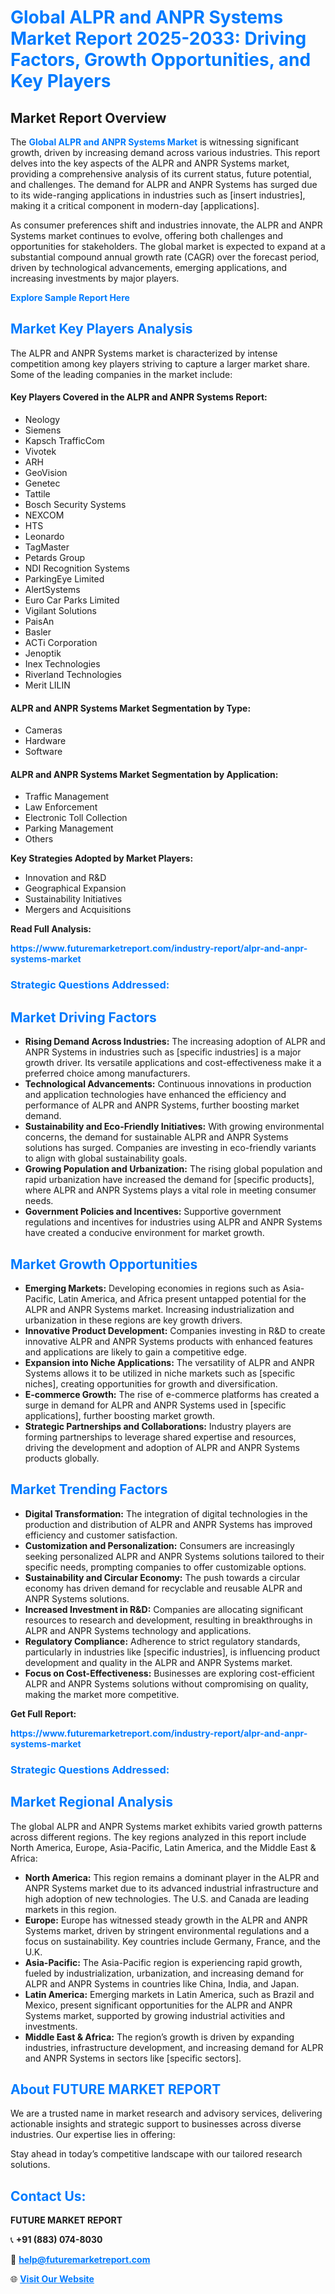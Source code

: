 <h1 style="color: #007BFF;">Global ALPR and ANPR Systems Market Report 2025-2033: Driving Factors, Growth Opportunities, and Key Players</h1>

<section id="overview">
<h2>Market Report Overview</h2>
<p>The <a href="https://www.futuremarketreport.com/industry-report/alpr-and-anpr-systems-market" style="color: #007BFF; text-decoration: none;"><strong>Global ALPR and ANPR Systems Market</strong></a> is witnessing significant growth, driven by increasing demand across various industries. This report delves into the key aspects of the ALPR and ANPR Systems market, providing a comprehensive analysis of its current status, future potential, and challenges. The demand for ALPR and ANPR Systems has surged due to its wide-ranging applications in industries such as [insert industries], making it a critical component in modern-day [applications].</p>
<p>As consumer preferences shift and industries innovate, the ALPR and ANPR Systems market continues to evolve, offering both challenges and opportunities for stakeholders. The global market is expected to expand at a substantial compound annual growth rate (CAGR) over the forecast period, driven by technological advancements, emerging applications, and increasing investments by major players.</p>
</section>

<section id="overview">
<p><a href="https://www.futuremarketreport.com/request-sample/reportId=51936" style="color: #007BFF; text-decoration: none;"><strong>Explore Sample Report Here</strong></a></p>
</section>

<section id="key-players">
<h2 style="color: #007BFF;">Market Key Players Analysis</h2>
<p>The ALPR and ANPR Systems market is characterized by intense competition among key players striving to capture a larger market share. Some of the leading companies in the market include:</p>
<h4>Key Players Covered in the ALPR and ANPR Systems Report:</h4>
<ul><li>Neology</li><li>Siemens</li><li>Kapsch TrafficCom</li><li>Vivotek</li><li>ARH</li><li>GeoVision</li><li>Genetec</li><li>Tattile</li><li>Bosch Security Systems</li><li>NEXCOM</li><li>HTS</li><li>Leonardo</li><li>TagMaster</li><li>Petards Group</li><li>NDI Recognition Systems</li><li>ParkingEye Limited</li><li>AlertSystems</li><li>Euro Car Parks Limited</li><li>Vigilant Solutions</li><li>PaisAn</li><li>Basler</li><li>ACTi Corporation</li><li>Jenoptik</li><li>Inex Technologies</li><li>Riverland Technologies</li><li>Merit LILIN</li></ul>
<h4>ALPR and ANPR Systems Market Segmentation by Type:</h4>
<ul><li>Cameras</li><li>Hardware</li><li>Software</li></ul>

<h4>ALPR and ANPR Systems Market Segmentation by Application:</h4>
<ul><li>Traffic Management</li><li>Law Enforcement</li><li>Electronic Toll Collection</li><li>Parking Management</li><li>Others</li></ul>
<p><strong>Key Strategies Adopted by Market Players:</strong></p>
<ul>
<li>Innovation and R&D</li>
<li>Geographical Expansion</li>
<li>Sustainability Initiatives</li>
<li>Mergers and Acquisitions</li>
</ul>
</section>

<section>
<p><strong>Read Full Analysis: </strong></p><a href="https://www.futuremarketreport.com/industry-report/alpr-and-anpr-systems-market" style="color: #007BFF; text-decoration: none;"><strong>https://www.futuremarketreport.com/industry-report/alpr-and-anpr-systems-market</strong></a>
<h3 style="color: #007BFF;">Strategic Questions Addressed:</h3>
</section>

<section id="driving-factors">
<h2 style="color: #007BFF;">Market Driving Factors</h2>
<ul>
<li><strong>Rising Demand Across Industries:</strong> The increasing adoption of ALPR and ANPR Systems in industries such as [specific industries] is a major growth driver. Its versatile applications and cost-effectiveness make it a preferred choice among manufacturers.</li>
<li><strong>Technological Advancements:</strong> Continuous innovations in production and application technologies have enhanced the efficiency and performance of ALPR and ANPR Systems, further boosting market demand.</li>
<li><strong>Sustainability and Eco-Friendly Initiatives:</strong> With growing environmental concerns, the demand for sustainable ALPR and ANPR Systems solutions has surged. Companies are investing in eco-friendly variants to align with global sustainability goals.</li>
<li><strong>Growing Population and Urbanization:</strong> The rising global population and rapid urbanization have increased the demand for [specific products], where ALPR and ANPR Systems plays a vital role in meeting consumer needs.</li>
<li><strong>Government Policies and Incentives:</strong> Supportive government regulations and incentives for industries using ALPR and ANPR Systems have created a conducive environment for market growth.</li>
</ul>
</section>

<section id="growth-opportunities">
<h2 style="color: #007BFF;">Market Growth Opportunities</h2>
<ul>
<li><strong>Emerging Markets:</strong> Developing economies in regions such as Asia-Pacific, Latin America, and Africa present untapped potential for the ALPR and ANPR Systems market. Increasing industrialization and urbanization in these regions are key growth drivers.</li>
<li><strong>Innovative Product Development:</strong> Companies investing in R&D to create innovative ALPR and ANPR Systems products with enhanced features and applications are likely to gain a competitive edge.</li>
<li><strong>Expansion into Niche Applications:</strong> The versatility of ALPR and ANPR Systems allows it to be utilized in niche markets such as [specific niches], creating opportunities for growth and diversification.</li>
<li><strong>E-commerce Growth:</strong> The rise of e-commerce platforms has created a surge in demand for ALPR and ANPR Systems used in [specific applications], further boosting market growth.</li>
<li><strong>Strategic Partnerships and Collaborations:</strong> Industry players are forming partnerships to leverage shared expertise and resources, driving the development and adoption of ALPR and ANPR Systems products globally.</li>
</ul>
</section>

<section id="trending-factors">
<h2 style="color: #007BFF;">Market Trending Factors</h2>
<ul>
<li><strong>Digital Transformation:</strong> The integration of digital technologies in the production and distribution of ALPR and ANPR Systems has improved efficiency and customer satisfaction.</li>
<li><strong>Customization and Personalization:</strong> Consumers are increasingly seeking personalized ALPR and ANPR Systems solutions tailored to their specific needs, prompting companies to offer customizable options.</li>
<li><strong>Sustainability and Circular Economy:</strong> The push towards a circular economy has driven demand for recyclable and reusable ALPR and ANPR Systems solutions.</li>
<li><strong>Increased Investment in R&D:</strong> Companies are allocating significant resources to research and development, resulting in breakthroughs in ALPR and ANPR Systems technology and applications.</li>
<li><strong>Regulatory Compliance:</strong> Adherence to strict regulatory standards, particularly in industries like [specific industries], is influencing product development and quality in the ALPR and ANPR Systems market.</li>
<li><strong>Focus on Cost-Effectiveness:</strong> Businesses are exploring cost-efficient ALPR and ANPR Systems solutions without compromising on quality, making the market more competitive.</li>
</ul>
</section>

<section>
<p><strong>Get Full Report: </strong></p><a href="https://www.futuremarketreport.com/industry-report/alpr-and-anpr-systems-market" style="color: #007BFF; text-decoration: none;"><strong>https://www.futuremarketreport.com/industry-report/alpr-and-anpr-systems-market</strong></a>
<h3 style="color: #007BFF;">Strategic Questions Addressed:</h3>
</section>


<section id="regional-analysis">
<h2 style="color: #007BFF;">Market Regional Analysis</h2>
<p>The global ALPR and ANPR Systems market exhibits varied growth patterns across different regions. The key regions analyzed in this report include North America, Europe, Asia-Pacific, Latin America, and the Middle East & Africa:</p>
<ul>
<li><strong>North America:</strong> This region remains a dominant player in the ALPR and ANPR Systems market due to its advanced industrial infrastructure and high adoption of new technologies. The U.S. and Canada are leading markets in this region.</li>
<li><strong>Europe:</strong> Europe has witnessed steady growth in the ALPR and ANPR Systems market, driven by stringent environmental regulations and a focus on sustainability. Key countries include Germany, France, and the U.K.</li>
<li><strong>Asia-Pacific:</strong> The Asia-Pacific region is experiencing rapid growth, fueled by industrialization, urbanization, and increasing demand for ALPR and ANPR Systems in countries like China, India, and Japan.</li>
<li><strong>Latin America:</strong> Emerging markets in Latin America, such as Brazil and Mexico, present significant opportunities for the ALPR and ANPR Systems market, supported by growing industrial activities and investments.</li>
<li><strong>Middle East & Africa:</strong> The region’s growth is driven by expanding industries, infrastructure development, and increasing demand for ALPR and ANPR Systems in sectors like [specific sectors].</li>
</ul>
</section>

<footer>
<h2 style="color: #007BFF;">About FUTURE MARKET REPORT</h2>
<p>We are a trusted name in market research and advisory services, delivering actionable insights and strategic support to businesses across diverse industries. Our expertise lies in offering:</p>

<p>Stay ahead in today’s competitive landscape with our tailored research solutions.</p>

<h2 style="color: #007BFF;">Contact Us:</h2>
<p><strong>FUTURE MARKET REPORT</strong></p>
<p>📞 <strong>+91 (883) 074-8030</strong></p>
<p>📧 <strong><a href="mailto:help@futuremarketreport.com" style="color: #007BFF;">help@futuremarketreport.com</a></strong></p>
<p>🌐 <strong><a href="https://www.futuremarketreport.com/" style="color: #007BFF;">Visit Our Website</a></strong></p>
</footer>